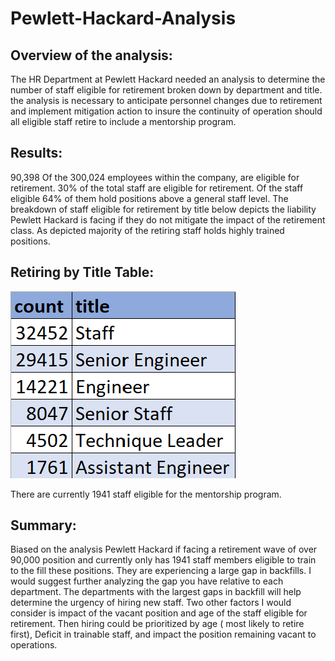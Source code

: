 # Pewlett-Hackard-Analysis

## Overview of the analysis:
The HR Department at Pewlett Hackard needed an analysis to determine the number of staff eligible for retirement broken down by department and title. the analysis is necessary to anticipate personnel changes due to retirement and implement mitigation action to insure the continuity of operation should all eligible staff retire to include a mentorship program.

## Results:
90,398 Of the 300,024 employees within the company, are eligible for retirement. 30% of the total staff are eligible for retirement. Of the staff eligible 64% of them hold positions above a general staff level. 
The breakdown of staff eligible for retirement by title below depicts the liability Pewlett Hackard is facing if they do not mitigate the impact of the retirement class. As depicted majority of the retiring staff holds highly trained positions.
## Retiring by Title Table:
![Title_Table](https://github.com/lgrander/Pewlett-Hackard-Analysis/blob/main/Title_Table.png)

There are currently 1941 staff eligible for the mentorship program.

## Summary:
Biased on the analysis Pewlett Hackard if facing a retirement wave of over 90,000 position and currently only has 1941 staff members eligible to train to the fill these positions. They are experiencing a large gap in backfills. 
I would suggest further analyzing the gap you have relative to each department.  The departments with the largest gaps in backfill will help determine the urgency of hiring new staff. Two other factors I would consider is impact of the vacant position and age of the staff eligible for retirement. Then hiring could be prioritized by age ( most likely to retire first), Deficit in trainable staff, and impact the position remaining vacant to operations.

